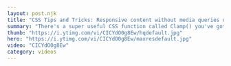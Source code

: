 ```yaml
---
layout: post.njk
title: "CSS Tips and Tricks: Responsive content without media queries using CSS Clamp()"
summary: "There's a super useful CSS function called Clamp() you've got to learn as a part of your of bag of CSS Tips and Tricks."
thumb: "https://i.ytimg.com/vi/CICYdO0g8Ew/hqdefault.jpg"
hero: "https://i.ytimg.com/vi/CICYdO0g8Ew/maxresdefault.jpg"
video: "CICYdO0g8Ew"
category: videos
---
```

